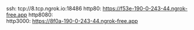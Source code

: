 ssh: tcp://8.tcp.ngrok.io:18486 
http80: https://f53e-190-0-243-44.ngrok-free.app 
http8080:  
http3000: https://8f0a-190-0-243-44.ngrok-free.app 
